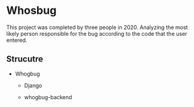 # Whosbug

This project was completed by three people in 2020. Analyzing the most likely person responsible for the bug according to the code that the user entered.

## Strucutre

- Whogbug

  - Django

  - whogbug-backend
